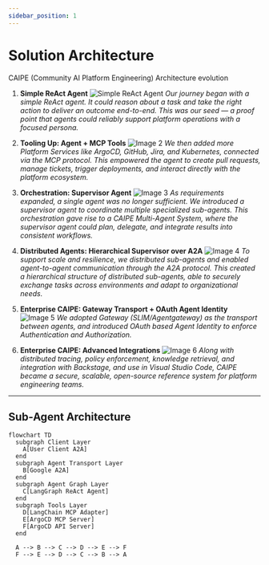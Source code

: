 ```yaml
---
sidebar_position: 1
---
```


# Solution Architecture

CAIPE (Community AI Platform Engineering) Architecture evolution

1. **Simple ReAct Agent**
   ![Simple ReAct Agent](images/1_react_agent.svg)
   *Our journey began with a simple ReAct agent. It could reason about a task and take the right action to deliver an outcome end-to-end. This was our seed — a proof point that agents could reliably support platform operations with a focused persona.*

2. **Tooling Up: Agent + MCP Tools**
   ![Image 2](images/2_agent_using_mcp_tools.svg)
   *We then added more Platform Services like ArgoCD, GitHub, Jira, and Kubernetes, connected via the MCP protocol. This empowered the agent to create pull requests, manage tickets, trigger deployments, and interact directly with the platform ecosystem.*

3. **Orchestration: Supervisor Agent**
   ![Image 3](images/3_mas_multi_agent_system.svg)
   *As requirements expanded, a single agent was no longer sufficient. We introduced a supervisor agent to coordinate multiple specialized sub-agents. This orchestration gave rise to a CAIPE Multi-Agent System, where the supervisor agent could plan, delegate, and integrate results into consistent workflows.*

4. **Distributed Agents: Hierarchical Supervisor over A2A**
   ![Image 4](images/4_caipe-a2a-peer-to-peer.svg)
   *To support scale and resilience, we distributed sub-agents and enabled agent-to-agent communication through the A2A protocol. This created a hierarchical structure of distributed sub-agents, able to securely exchange tasks across environments and adapt to organizational needs.*

5. **Enterprise CAIPE: Gateway Transport + OAuth Agent Identity**
   ![Image 5](images/5_caipe-architecture-a2a-over-gateway.svg)
   *We adopted Gateway (SLIM/Agentgateway) as the transport between agents, and introduced OAuth based Agent Identity to enforce Authentication and Authorization.*

6. **Enterprise CAIPE: Advanced Integrations**
   ![Image 6](images/6_solution_architecture.svg)
   *Along with distributed tracing, policy enforcement, knowledge retrieval, and integration with Backstage, and use in Visual Studio Code, CAIPE became a secure, scalable, open-source reference system for platform engineering teams.*

---

## Sub-Agent Architecture

```mermaid
flowchart TD
  subgraph Client Layer
    A[User Client A2A]
  end
  subgraph Agent Transport Layer
    B[Google A2A]
  end
  subgraph Agent Graph Layer
    C[LangGraph ReAct Agent]
  end
  subgraph Tools Layer
    D[LangChain MCP Adapter]
    E[ArgoCD MCP Server]
    F[ArgoCD API Server]
  end

  A --> B --> C --> D --> E --> F
  F --> E --> D --> C --> B --> A
```
